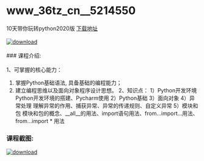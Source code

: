 # www_36tz_cn__5214550
10天带你玩转python2020版
[下载地址](http://www.36tz.cn/article/5214550 "下载地址")
<br/></br>[![download](http://36tz.cn/muke_img/2020_07_1-77-300x197.png "下载地址")](http://www.36tz.cn/article/5214550 "下载地址")
<br/></br>### 课程介绍:<br/></br>1、可掌握的核心能力：
1. 掌握Python基础语法, 具备基础的编程能力；
2. 建立编程思维以及面向对象程序设计思想。
2、知识点：
1）Python开发环境
Python开发环境的搭建、Pycharm使用
2）Python基础
3）面向对象
4）异常处理
理解异常的作用、捕获异常、异常的传递规则、自定义异常
5）模块和包
模块和包的概念、__all__的用法、import语句用法、from...import...用法、from...import * 用法

### 课程截图:
[![download](http://36tz.cn/muke_img/2020_07_2-75.png "下载地址")](http://www.36tz.cn/article/5214550 "下载地址")
